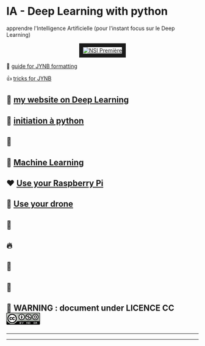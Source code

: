<!-- IA - Deep Learning from math13net -->

# IA - Deep Learning with python
apprendre l'Intelligence Artificielle (pour l'instant focus sur le Deep Learning)

<p align="center">
<a href="[https://www.youtube.com/watch?v=gpJvvH8JFn4](https://youtu.be/ad79nYk2keg)" target="_blank"> <img src="https://github.com/Math13Net/IA_with_python/blob/main/artificial_intelligence.jpg" alt="NSI Première" width="600" height="160" border="10" /> </a>
</p>
  
:frog: [guide for JYNB formatting](https://medium.com/@vihasharma1099/a-complete-guide-to-beautify-your-jupyter-notebooks-d49e06fa8b3f)

:+1:  [tricks for JYNB](https://vaticai.medium.com/the-most-important-jupyter-notebook-tricks-some-18779fd6479)



## 🎃 [my website on Deep Learning](https://sites.google.com/view/introduction-deep-learning/accueil)

## :snake: [initiation à python](https://github.com/Math13Net/SNT#cours)

## :key: []()

## 🚀 [Machine Learning]()

## ❤️ [Use your Raspberry Pi]()

## 🌈 [Use your drone]()

## 🔑 

## 🔥 []()

## 👷 

## 📜 []()

## 🔐 WARNING : document under LICENCE CC ![Licence CC](https://github.com/Math13Net/NSI-premiere/blob/master/licence%20CC.png)

------------------------------------------------------------------------------------------------
------------------------------------------------------------------------------------------------






